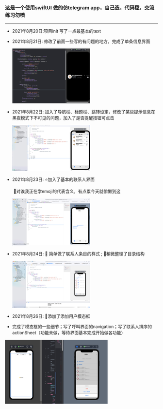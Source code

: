 ### 这是一个使用swiftUI 做的仿telegram app，自己造，代码糙，交流练习勿喷

---

* 2021年8月20日:项目init  写了一点最基本的text

* 2021年8月21日: 修改了前面一些写的有问题的地方，完成了单条信息界面

  <img src="README.assets/image-20210821195927647.png" alt="image-20210821195927647" style="zoom:25%;" />

* 2021年8月22日: 加入了导航栏、标题栏、跳转设定，修改了某些提示信息在黑夜模式下不可见的问题，加入了是否提醒按钮可点击

  <img src="README.assets/image-20210822172407366.png" alt="image-20210822172407366" style="zoom:25%;" />

* 2021年8月23日: :star:加入了基本的联系人界面

  ​							:memo:对诶我正在学emoji的代表含义，有点累今天就偷懒到这

  <img src="README.assets/image-20210823175753092.png" alt="image-20210823175753092" style="zoom:25%;" />

* 2021年8月24日: :lipstick: ​简单做了联系人条目的样式 ; :art:稍微整理了目录结构

  <img src="README.assets/image-20210824164115773.png" alt="image-20210824164115773" style="zoom:25%;" />

* 2021年8月26日: :rocket:添加了添加用户模态框

* 完成了模态框的一些细节；写了呼叫界面的navigation；写了联系人排序的actionSheet（功能未做，等待界面基本完成开始做各功能）

<img src="README.assets/image-20210902210112440.png" alt="image-20210902210112440" style="zoom: 33%;" />
